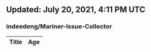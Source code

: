 ## Updated: July 20, 2021, 4:11 PM UTC


### indeedeng/Mariner-Issue-Collector
|**Title**|**Age**|
|:----|:----|